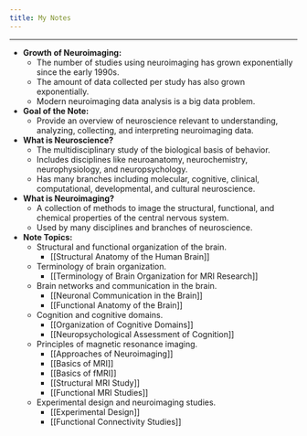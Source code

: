 ```yaml
---
title: My Notes
---
```

---

- **Growth of Neuroimaging:**
    - The number of studies using neuroimaging has grown exponentially since the early 1990s.
    - The amount of data collected per study has also grown exponentially.
    - Modern neuroimaging data analysis is a big data problem.
- **Goal of the Note:**
    - Provide an overview of neuroscience relevant to understanding, analyzing, collecting, and interpreting neuroimaging data.
- **What is Neuroscience?**
    - The multidisciplinary study of the biological basis of behavior.
    - Includes disciplines like neuroanatomy, neurochemistry, neurophysiology, and neuropsychology.
    - Has many branches including molecular, cognitive, clinical, computational, developmental, and cultural neuroscience.
- **What is Neuroimaging?**
    - A collection of methods to image the structural, functional, and chemical properties of the central nervous system.
    - Used by many disciplines and branches of neuroscience.
- **Note Topics:**
    - Structural and functional organization of the brain.
	    - [[Structural Anatomy of the Human Brain]]
    - Terminology of brain organization.
	    - [[Terminology of Brain Organization for MRI Research]]
    - Brain networks and communication in the brain.
	    - [[Neuronal Communication in the Brain]]
	    - [[Functional Anatomy of the Brain]]
	-  Cognition and cognitive domains.
	    -  [[Organization of Cognitive Domains]]
	    - [[Neuropsychological Assessment of Cognition]]
    - Principles of magnetic resonance imaging.
	    - [[Approaches of Neuroimaging]]
	    - [[Basics of MRI]]
	    - [[Basics of fMRI]]
	    - [[Structural MRI Study]]
	    - [[Functional MRI Studies]]
	- Experimental design and neuroimaging studies.
	    - [[Experimental Design]]
	    - [[Functional Connectivity Studies]]